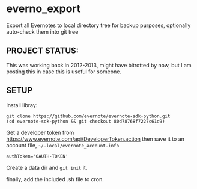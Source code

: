 everno_export
=============

Export all Evernotes to local directory tree for backup purposes, optionally auto-check them into git tree

PROJECT STATUS:
--------------

This was working back in 2012-2013, might have bitrotted by now, but I am posting this in case this is useful
for someone.

SETUP
-----

Install libray:
```
git clone https://github.com/evernote/evernote-sdk-python.git
(cd evernote-sdk-python && git checkout 80d78768f7227c61d9)
```

Get a developer token from https://www.evernote.com/api/DeveloperToken.action then save it 
to an account file, `~/.local/evernote_account.info`
```
authToken='OAUTH-TOKEN'
```

Create a data dir and `git init` it.

finally, add the included .sh file to cron.
